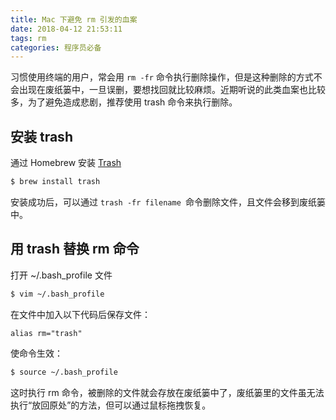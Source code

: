 ```yaml
---
title: Mac 下避免 rm 引发的血案
date: 2018-04-12 21:53:11
tags: rm
categories: 程序员必备
---
```


习惯使用终端的用户，常会用 `rm -fr` 命令执行删除操作，但是这种删除的方式不会出现在废纸篓中，一旦误删，要想找回就比较麻烦。近期听说的此类血案也比较多，为了避免造成悲剧，推荐使用 trash 命令来执行删除。

<!--more-->

## 安装 trash

通过 Homebrew 安装 [Trash](https://github.com/ali-rantakari/trash)

```bash
$ brew install trash
```

安装成功后，可以通过 `trash -fr filename `命令删除文件，且文件会移到废纸篓中。

## 用 trash 替换 rm 命令

打开 ~/.bash_profile 文件

```bash
$ vim ~/.bash_profile
```

在文件中加入以下代码后保存文件：

```
alias rm="trash"
```

使命令生效：

```bash
$ source ~/.bash_profile
```

这时执行 rm 命令，被删除的文件就会存放在废纸篓中了，废纸篓里的文件虽无法执行“放回原处”的方法，但可以通过鼠标拖拽恢复。
